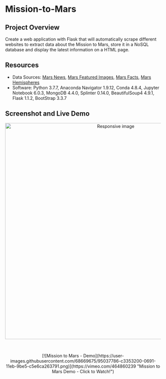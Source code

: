 # Mission-to-Mars

## Project Overview
Create a web application with Flask that will automatically scrape different websites to extract data about the Mission to Mars, store it in a NoSQL database and display the latest information on a HTML page.

## Resources
- Data Sources: [Mars News](https://mars.nasa.gov/news/), [Mars Featured Images](https://www.jpl.nasa.gov/spaceimages/?search=&category=Mars), [Mars Facts](http://space-facts.com/mars/), [Mars Hemispheres](https://astrogeology.usgs.gov/search/results?q=hemisphere+enhanced&k1=target&v1=Mars)
- Software: Python 3.7.7, Anaconda Navigator 1.9.12, Conda 4.8.4, Jupyter Notebook 6.0.3, MongoDB 4.4.0, Splinter 0.14.0, BeautifulSoup4 4.9.1, Flask 1.1.2, BootStrap 3.3.7

## Screenshot and Live Demo

<p align="center">
    <img src="https://user-images.githubusercontent.com/68669675/95029070-2364ad80-066b-11eb-9f46-384daba73bc2.png" class="img-responsive" alt="Responsive image" width=700px height=auto>
</p>
<br>
<p align="center">
[![Mission to Mars - Demo](https://user-images.githubusercontent.com/68669675/95037786-c3353200-0691-11eb-9be5-c5e6ca263791.png)](https://vimeo.com/464860239 "Mission to Mars Demo - Click to Watch!")
</p>